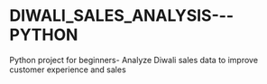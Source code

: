 # DIWALI_SALES_ANALYSIS---PYTHON
Python project for beginners- Analyze Diwali sales data to improve customer experience and sales
